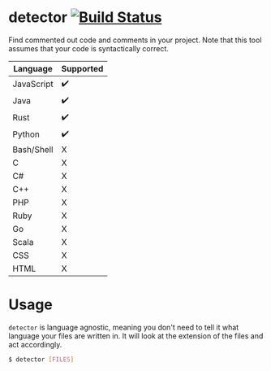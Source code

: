 # detector [![Build Status](https://travis-ci.com/simeg/detector.svg?token=N26ztkyW6iXxAQwi2QWe&branch=master)](https://travis-ci.com/simeg/detector)
Find commented out code and comments in your project. Note that this tool
assumes that your code is syntactically correct.

|  Language  | Supported |
| ---------- | --------- |
| JavaScript |     ✔️    |
| Java       |     ✔️    |
| Rust       |     ✔️    |
| Python     |     ✔️    |
| Bash/Shell |     X     |
| C          |     X     |
| C#         |     X     |
| C++        |     X     |
| PHP        |     X     |
| Ruby       |     X     |
| Go         |     X     |
| Scala      |     X     |
| CSS        |     X     |
| HTML       |     X     |

# Usage
`detector` is language agnostic, meaning you don't need to tell it what
language your files are written in. It will look at the extension of the
files and act accordingly.

```bash
$ detector [FILES]
```
